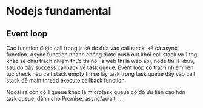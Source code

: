 # Nodejs fundamental

## Event loop

Các function được call trong js sẽ dc đưa vào call stack, kể cả async function. Async function nhanh chóng được push out khỏi call stack và 1 thg khác sẽ chịu trách nhiệm thực thi nó, js web thì là web api, node thì là libuv, sau đó đẩy success callback về task queue. Event loop có trách nhiệm liên tục check nếu call stack empty thì sẽ lấy task trong task queue đẩy vào call stack để main thread execute callback function.

Ngoài ra còn có 1 queue khác là microtask queue có độ ưu tiên cao hơn task queue, dành cho Promise, async/await, ...